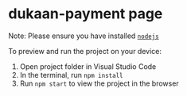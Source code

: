 
  # dukaan-payment page

  Note: Please ensure you have installed <code><a href="https://nodejs.org/en/download/">nodejs</a></code>

  To preview and run the project on your device:
  1) Open project folder in Visual Studio Code
  2) In the terminal, run `npm install`
  3) Run `npm start` to view the project in the browser
  
